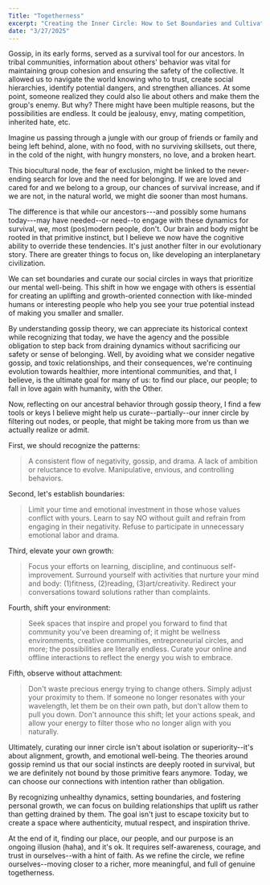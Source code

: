 ```yaml
---
Title: "Togetherness"
excerpt: "Creating the Inner Circle: How to Set Boundaries and Cultivate Uplifting Connections?"
date: "3/27/2025"
---
```

Gossip, in its early forms, served as a survival tool for our ancestors. In tribal communities, information about others' behavior was vital for maintaining group cohesion and ensuring the safety of the collective. It allowed us to navigate the world knowing who to trust, create social hierarchies, identify potential dangers, and strengthen alliances. At some point, someone realized they could also lie about others and make them the group's enemy. But why? There might have been multiple reasons, but the possibilities are endless. It could be jealousy, envy, mating competition, inherited hate, etc.

Imagine us passing through a jungle with our group of friends or family and being left behind, alone, with no food, with no surviving skillsets, out there, in the cold of the night, with hungry monsters, no love, and a broken heart.

This biocultural node, the fear of exclusion, might be linked to the never-ending search for love and the need for belonging. If we are loved and cared for and we belong to a group, our chances of survival increase, and if we are not, in the natural world, we might die sooner than most humans.

The difference is that while our ancestors---and possibly some humans today---may have needed--or need--to engage with these dynamics for survival, we, most (pos)modern people, don't. Our brain and body might be rooted in that primitive instinct, but I believe we now have the cognitive  ability to override these tendencies. It's just another filter in our evolutionary story. There are greater things to focus on, like developing an interplanetary civilization.

We can set boundaries and curate our social circles in ways that prioritize our mental well-being. This shift in how we engage with others is essential for creating an uplifting and growth-oriented connection with like-minded humans or interesting people who help you see your true potential instead of making you smaller and smaller.

By understanding gossip theory, we can appreciate its historical context while recognizing that today, we have the agency and the possible obligation to step back from draining dynamics without sacrificing our safety or sense of belonging. Well, by avoiding what we consider negative gossip, and toxic relationships, and their consequences, we're continuing evolution towards healthier, more intentional communities, and that, I believe, is the ultimate goal for many of us: to find our place, our people; to fall in love again with humanity, with the Other.

Now, reflecting on our ancestral behavior through gossip theory, I find a few tools or keys I believe might help us curate--partially--our inner circle by filtering out nodes, or people, that might be taking more from us than we actually realize or admit.

First, we should recognize the patterns:

> A consistent flow of negativity, gossip, and drama.
> A lack of ambition or reluctance to evolve.
> Manipulative, envious, and controlling behaviors.

Second,  let's establish boundaries:

> Limit your time and emotional investment in those whose values conflict with yours.
> Learn to say NO without guilt and refrain from engaging in their negativity.
> Refuse to participate in unnecessary emotional labor and drama.

Third, elevate your own growth:

> Focus your efforts on learning, discipline, and continuous self-improvement.
> Surround yourself with activities that nurture your mind and body: (1)fitness, (2)reading, (3)art/creativity.
> Redirect your conversations toward solutions rather than complaints. 

Fourth, shift your environment:

> Seek spaces that inspire and propel you forward to find that community you've been dreaming of; it might be wellness environments, creative communities, entrepreneurial circles, and more; the possibilities are literally endless.
> Curate your online and offline interactions to reflect the energy you wish to embrace. 

Fifth, observe without attachment:

> Don't waste precious energy trying to change others. Simply adjust your proximity to them.
> If someone no longer resonates with your wavelength, let them be on their own path, but don't allow them to pull you down.
> Don't announce this shift; let your actions speak, and allow your energy to filter those who no longer align with you naturally.

Ultimately, curating our inner circle isn't about isolation or superiority--it's about alignment, growth, and emotional well-being. The theories around gossip remind us that our social instincts are deeply rooted in survival, but we are definitely not bound by those primitive fears anymore. Today, we can choose our connections with intention rather than obligation.

By recognizing unhealthy dynamics, setting boundaries, and fostering personal growth, we can focus on building relationships that uplift us rather than getting drained by them. The goal isn't just to escape toxicity but to create a space where authenticity, mutual respect, and inspiration thrive. 

At the end of it, finding our place, our people, and our purpose is an ongoing illusion (haha), and it's ok. It requires self-awareness, courage, and trust in ourselves--with a hint of faith. As we refine the circle, we refine ourselves--moving closer to a richer, more meaningful, and full of genuine togetherness.

